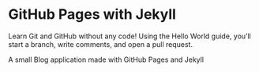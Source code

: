 # GitHub Pages with Jekyll


Learn Git and GitHub without any code!
Using the Hello World guide, you’ll start a branch, write comments, and open a pull request.


A small Blog application made with GitHub Pages and Jekyll 
